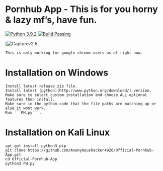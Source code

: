 # Pornhub App - This is for you horny & lazy mf’s, have fun.
[![Python 3.9.2](https://img.shields.io/badge/Python-3.9.2-green.svg)](http://www.python.org/download/)
[![Build Passing](https://img.shields.io/badge/Build-Passing-green.svg)](https://github.com/Anonymoushacker4926/Official-Pornhub-App)

[![Capturev2.5](https://user-images.githubusercontent.com/53458032/112593530-8a377800-8dff-11eb-9778-fe274bbced37.PNG)

```
This is only working for google chrome users as of right now.
```
# Installation on Windows
```
Install latest release zip file.
Install latest [python](http://www.python.org/download/) version.
Make sure to select custom installation and choose ALL optional features then install.
Make sure in the python code that the file paths are matching up or else it wont work.
Run ```PH.py```.
```
# Installation on Kali Linux
```
apt-get install python3-pip
git clone https://github.com/Anonymoushacker4926/Official-Pornhub-App.git
cd Official-Pornhub-App
python3 PH.py
```
